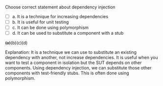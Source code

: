 <panel header=":lock::key: statements about dependency injection">
<question>

Choose correct statement about dependency injection

- [ ] a. It is a technique for increasing dependencies
- [ ] b. It is useful for unit testing
- [ ] c. It can be done using polymorphism
- [ ] d. It can be used to substitute a component with a stub

<div slot="answer">

~~(a)~~(b)(c)(d)

Explanation: It is a technique we can use to substitute an existing dependency with another, not increase dependencies. It is useful when you want to test a component in isolation but the SUT depends on other components. Using dependency injection, we can substitute those other components with test-friendly stubs. This is often done using polymorphism.

</div>
</question>
</panel>
